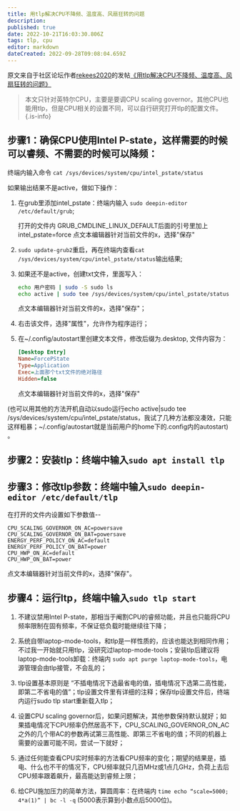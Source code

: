 ```yaml
---
title: 用tlp解决CPU不降频、温度高、风扇狂转的问题
description: 
published: true
date: 2022-10-21T16:03:30.806Z
tags: tlp, cpu
editor: markdown
dateCreated: 2022-09-28T09:08:04.659Z
---
```


原文来自于社区论坛作者[rekees2020](https://bbs.deepin.org/user/247659)的发帖[《用tlp解决CPU不降频、温度高、风扇狂转的问题》](https://bbs.deepin.org/zh/post/222504)

> 本文只针对英特尔CPU，主要是要调CPU scaling governor。其他CPU也能用tlp，但是CPU相关的设置不同，可以自行研究打开tlp的配置文件。
{.is-info}

## 步骤1：确保CPU使用Intel P-state，这样需要的时候可以睿频、不需要的时候可以降频：

终端内输入命令 `cat /sys/devices/system/cpu/intel_pstate/status`

如果输出结果不是active，做如下操作：

1. 在grub里添加intel_pstate：终端内输入 `sudo deepin-editor /etc/default/grub`;

	打开的文件内 GRUB_CMDLINE_LINUX_DEFAULT后面的引号里加上intel_pstate=force  点文本编辑器针对当前文件的x，选择"保存"

2. `sudo update-grub2`重启，再在终端内查看`cat /sys/devices/system/cpu/intel_pstate/status`输出结果;

3. 如果还不是active，创建txt文件，里面写入：

    ```bash
    echo 用户密码 | sudo -S sudo ls
    echo active | sudo tee /sys/devices/system/cpu/intel_pstate/status
    ```

    点文本编辑器针对当前文件的x，选择"保存"；

4. 右击该文件，选择"属性"，允许作为程序运行；

5. 在~/.config/autostart里创建文本文件，修改后缀为.desktop, 文件内容为：

    ```ini
    [Desktop Entry]
    Name=ForcePState
    Type=Application
    Exec=上面那个txt文件的绝对路径
    Hidden=false
    ```

    点文本编辑器针对当前文件的x，选择"保存"

 (也可以用其他的方法开机自动以sudo运行echo active|sudo tee /sys/devices/system/cpu/intel_pstate/status，我试了几种方法都没凑效，只能这样粗暴；~/.config/autostart就是当前用户的home下的.config内的autostart) 。

## 步骤2：安装tlp：终端中输入`sudo apt install tlp`

## 步骤3：修改tlp参数：终端中输入`sudo deepin-editor /etc/default/tlp`

在打开的文件内设置如下参数值--

```
CPU_SCALING_GOVERNOR_ON_AC=powersave
CPU_SCALING_GOVERNOR_ON_BAT=powersave
ENERGY_PERF_POLICY_ON_AC=default
ENERGY_PERF_POLICY_ON_BAT=power
CPU_HWP_ON_AC=default
CPU_HWP_ON_BAT=power
```

点文本编辑器针对当前文件的x，选择"保存"。

## 步骤4：运行ltp，终端中输入`sudo tlp start`

1. 不建议禁用Intel P-state，那相当于阉割CPU的睿频功能，并且也只能将CPU频率限制在固有频率，不保证低负载时能继续往下降；

2. 系统自带laptop-mode-tools，和tlp是一样性质的，应该也能达到相同作用；不过我一开始就只用tlp，没研究过laptop-mode-tools；安装tlp后建议将laptop-mode-tools卸载：终端内 `sudo apt purge laptop-mode-tools`，电源管理会由tlp接管，不会乱的；

3. tlp设置基本原则是  “不插电情况下选最省电的值，插电情况下选第二高性能，即第二不省电的值”；tlp设置文件里有详细的注释；保存tlp设置文件后，终端内运行sudo tlp start重新载入tlp；

4. 设置CPU scaling governor后，如果问题解决，其他参数保持默认就好；如果插电情况下CPU频率仍然居高不下，CPU_SCALING_GOVERNOR_ON_AC之外的几个带AC的参数再试第三高性能、即第三不省电的值；不同的机器上需要的设置可能不同，尝试一下就好；

5. 通过任何能查看CPU实时频率的方法看CPU频率的变化；期望的结果是，插电、什么也不干的情况下，CPU频率就只几百MHz或1点几GHz，负荷上去后CPU频率跟着飙升，最高能达到睿频上限；

6. 给CPU施加压力的简单方法，算圆周率：在终端内 `time echo “scale=5000; 4*a(1)” | bc -l -q` (5000表示算到小数点后5000位)。